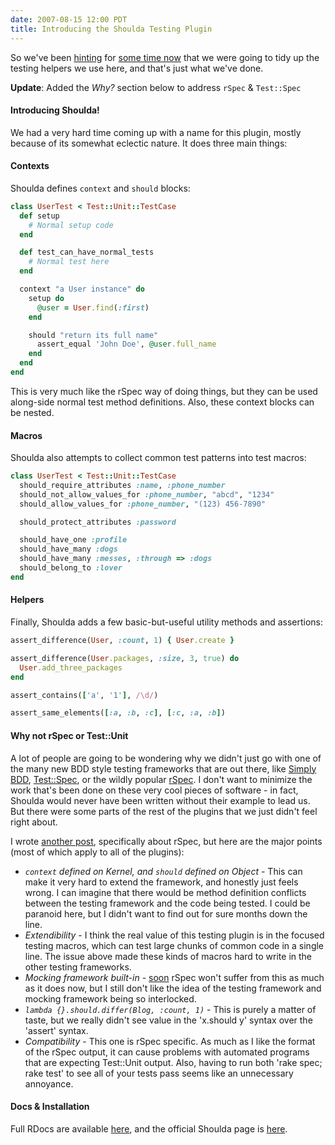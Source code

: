 ```yaml
---
date: 2007-08-15 12:00 PDT
title: Introducing the Shoulda Testing Plugin
---
```


So we've been [hinting](http://giantrobots.thoughtbot.com/2007/3/9/specin-rspec-with-rails) for [some time now](http://giantrobots.thoughtbot.com/2007/3/17/battle-royale-testing) that we were going to tidy up the testing helpers we use here, and that's just what we've done.

**Update**: Added the *Why?* section below to address `rSpec` & `Test::Spec`

####  Introducing Shoulda!

We had a very hard time coming up with a name for this plugin, mostly because of its somewhat eclectic nature.  It does three main things:

#### Contexts

Shoulda defines `context` and `should` blocks:

~~~ ruby
class UserTest < Test::Unit::TestCase
  def setup
    # Normal setup code
  end

  def test_can_have_normal_tests
    # Normal test here
  end

  context "a User instance" do
    setup do
      @user = User.find(:first)
    end

    should "return its full name"
      assert_equal 'John Doe', @user.full_name
    end
  end
end
~~~

This is very much like the rSpec way of doing things, but they can be used along-side normal test method definitions.  Also, these context blocks can be nested.

#### Macros

Shoulda also attempts to collect common test patterns into test macros:

~~~ ruby
class UserTest < Test::Unit::TestCase
  should_require_attributes :name, :phone_number
  should_not_allow_values_for :phone_number, "abcd", "1234"
  should_allow_values_for :phone_number, "(123) 456-7890"

  should_protect_attributes :password

  should_have_one :profile
  should_have_many :dogs
  should_have_many :messes, :through => :dogs
  should_belong_to :lover
end
~~~

#### Helpers

Finally, Shoulda adds a few basic-but-useful utility methods and assertions:

~~~ ruby
assert_difference(User, :count, 1) { User.create }

assert_difference(User.packages, :size, 3, true) do 
  User.add_three_packages 
end

assert_contains(['a', '1'], /\d/)

assert_same_elements([:a, :b, :c], [:c, :a, :b])
~~~

#### Why not rSpec or Test::Unit

A lot of people are going to be wondering why we didn't just go with one of the many new BDD style testing frameworks that are out there, like [Simply BDD](http://svn.techno-weenie.net/projects/plugins/simply_bdd/README), [Test::Spec](http://chneukirchen.org/blog/archive/2006/10/announcing-test-spec-0-2-a-bdd-interface-for-test-unit.html), or the wildly popular [rSpec](http://rspec.rubyforge.org/).  I don't want to minimize the work that's been done on these very cool pieces of software - in fact, Shoulda would never have been written without their example to lead us.  But there were some parts of the rest of the plugins that we just didn't feel right about.  

I wrote [another post](http://giantrobots.thoughtbot.com/2007/3/9/specin-rspec-with-rails), specifically about rSpec, but here are the major points (most of which apply to all of the plugins):

- *`context` defined on Kernel, and `should` defined on Object* - This can make it very hard to extend the framework, and honestly just feels wrong.  I can imagine that there would be method definition conflicts between the testing framework and the code being tested.  I could be paranoid here, but I didn't want to find out for sure months down the line.
- *Extendibility* - I think the real value of this testing plugin is in the focused testing macros, which can test large chunks of common code in a single line.  The issue above made these kinds of macros hard to write in the other testing frameworks.
- *Mocking framework built-in* - [soon](http://blog.floehopper.org/articles/2007/04/04/rspec-mocha-compatibility) rSpec won't suffer from this as much as it does now, but I still don't like the idea of the testing framework and mocking framework being so interlocked.
- *`lambda {}.should.differ(Blog, :count, 1)`* - This is purely a matter of taste, but we really didn't see value in the 'x.should y' syntax over the 'assert' syntax.
- *Compatibility* - This one is rSpec specific.  As much as I like the format of the rSpec output, it can cause problems with automated programs that are expecting Test::Unit output.  Also, having to run both 'rake spec; rake test' to see all of your tests pass seems like an unnecessary annoyance.

#### Docs & Installation

Full RDocs are available [here](http://www.thoughtbot.com/downloads/shoulda-docs/), and the official Shoulda page is [here](http://thoughtbot.com/projects/shoulda).

